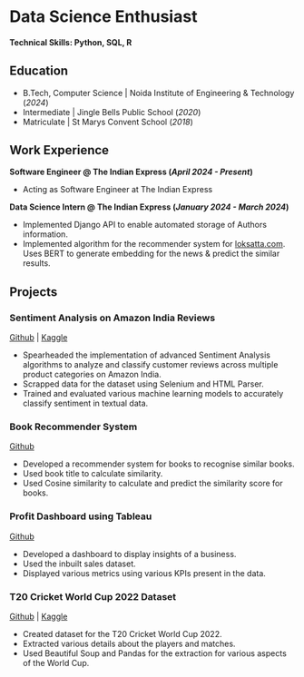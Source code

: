 # Data Science Enthusiast

#### Technical Skills: Python, SQL, R

## Education
- B.Tech, Computer Science | Noida Institute of Engineering & Technology (_2024_)								       		
- Intermediate	| Jingle Bells Public School (_2020_)	 			        		
- Matriculate | St Marys Convent School (_2018_)

## Work Experience
**Software Engineer @ The Indian Express (_April 2024 - Present_)**
- Acting as Software Engineer at The Indian Express

**Data Science Intern @ The Indian Express (_January 2024 - March 2024_)**
- Implemented Django API to enable automated storage of Authors information.
- Implemented algorithm for the recommender system for [loksatta.com](https://www.loksatta.com/). Uses BERT to generate embedding for the
news & predict the similar results.

## Projects
### Sentiment Analysis on Amazon India Reviews 
[Github](https://github.com/pranavagrawal321/Sentiment-Analysis-on-Amazon-Reviews) | [Kaggle](https://www.kaggle.com/datasets/pranavagrawal09/amazon-item-review-dataset)

- Spearheaded the implementation of advanced Sentiment Analysis algorithms to analyze and classify customer reviews across multiple product categories on Amazon India. 
- Scrapped data for the dataset using Selenium and HTML Parser.
- Trained and evaluated various machine learning models to accurately classify sentiment in textual data.

### Book Recommender System
[Github](https://github.com/pranavagrawal321/Book-Recommender-System)

- Developed a recommender system for books to recognise similar books.
- Used book title to calculate similarity.
- Used Cosine similarity to calculate and predict the similarity score for books.

### Profit Dashboard using Tableau
[Github](https://github.com/pranavagrawal321/Profit-dashboard-using-Tableau)

- Developed a dashboard to display insights of a business.
- Used the inbuilt sales dataset.
- Displayed various metrics using various KPIs present in the data.

### T20 Cricket World Cup 2022 Dataset
[Github](https://github.com/pranavagrawal321/T20-World-Cup-Dataset) | [Kaggle](https://www.kaggle.com/datasets/pranavagrawal09/t20-world-cup-2022)

- Created dataset for the T20 Cricket World Cup 2022.
- Extracted various details about the players and matches.
- Used Beautiful Soup and Pandas for the extraction for various aspects of the World Cup.

